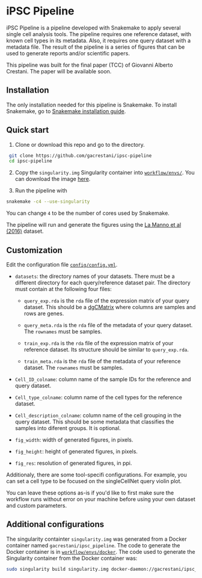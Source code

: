# iPSC Pipeline

iPSC Pipeline is a pipeline developed with Snakemake to apply several single cell analysis tools. The pipeline requires one  reference dataset, with known cell types in its metadata. Also, it requires one query dataset with a metadata file. The result of the pipeline is a series of figures that can be used to generate reports and/or scientific papers.

This pipeline was built for the final paper (TCC) of Giovanni Alberto Crestani. The paper will be available soon.

## Installation

The only installation needed for this pipeline is Snakemake. To install Snakemake, go to [Snakemake installation guide](https://snakemake.readthedocs.io/en/stable/getting_started/installation.html).

## Quick start

1. Clone or download this repo and go to the directory.

``` sh
 git clone https://github.com/gacrestani/ipsc-pipeline
 cd ipsc-pipeline
 ```

2. Copy the `singularity.img` Singularity container into [`workflow/envs/`](workflow/envs). You can download the image [here](https://www.dropbox.com/s/680doaawgn7avdb/singularity.img?dl=0).

3. Run the pipeline with
``` sh
snakemake -c4 --use-singularity
```
You can change `4` to be the number of cores used by Snakemake.

The pipeline will run and generate the figures using the [La Manno et al (2016)](https://pubmed.ncbi.nlm.nih.gov/27716510/) dataset.


## Customization

Edit the configuration file [`config/config.yml`](config/config.yml).

  - `datasets`: the directory names of your datasets. There must be a different directory for each query/reference dataset pair. The directory must contain at the following four files:

    - `query_exp.rda` is the `rda` file of the expression matrix of your query dataset. This should be a [dgCMatrix](https://cran.r-project.org/web/packages/Matrix/Matrix.pdf) where columns are samples and rows are genes.

    - `query_meta.rda` is the `rda` file of the metadata of your query dataset. The `rownames` must be samples.

    - `train_exp.rda` is the `rda` file of the expression matrix of your reference dataset. Its structure should be similar to `query_exp.rda`.

    - `train_meta.rda` is the `rda` file of the metadata of your reference dataset. The `rownames` must be samples.

  - `Cell_ID_colname`: column name of the sample IDs for the reference and query dataset.
  - `Cell_type_colname`: column name of the cell types for the reference dataset.
  - `Cell_description_colname`: column name of the cell grouping in the query dataset. This should be some metadata that classifies the samples into diferent groups. It is optional.
  - `fig_width`: width of generated figures, in pixels.
  - `fig_height`: height of generated figures, in pixels.
  - `fig_res`: resolution of generated figures, in ppi.

Additionaly, there are some tool-specifi configurations. For example, you can set a cell type to be focused on the singleCellNet query violin plot.

You can leave these options as-is if you'd like to first make sure the workflow runs without error on your machine before using your own dataset and custom parameters.

## Additional configurations

The singularity containter `singularity.img` was generated from a Docker container named `gacrestani/ipsc_pipeline`. The code to generate the Docker container is in [`workflow/envs/docker`](workflow/envs/docker). The code used to generate the Singularity container from the Docker container was:
```sh
sudo singularity build singularity.img docker-daemon://gacrestani/ipsc_pipeline:latest
```
